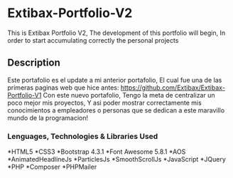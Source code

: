 # Extibax-Portfolio-V2
This is Extibax Portfolio V2, The development of this portfolio will begin, In order to start accumulating correctly the personal projects

## Description
Este portafolio es el update a mi anterior portafolio, El cual fue una de las primeras paginas web que hice antes: https://github.com/Extibax/Extibax-Portfolio-V1
Con este nuevo portafolio, Tengo la meta de centralizar un poco mejor mis proyectos, Y asi poder mostrar correctamente mis conocimientos a empleadores o personas que se dedican a este maravillo mundo de la programacion!

### Lenguages, Technologies & Libraries Used
*HTML5
*CSS3
*Bootstrap 4.3.1
*Font Awesome 5.8.1
*AOS
*AnimatedHeadlineJs
*ParticlesJs
*SmoothScrollJs
*JavaScript
*JQuery
*PHP
*Composer
*PHPMailer

